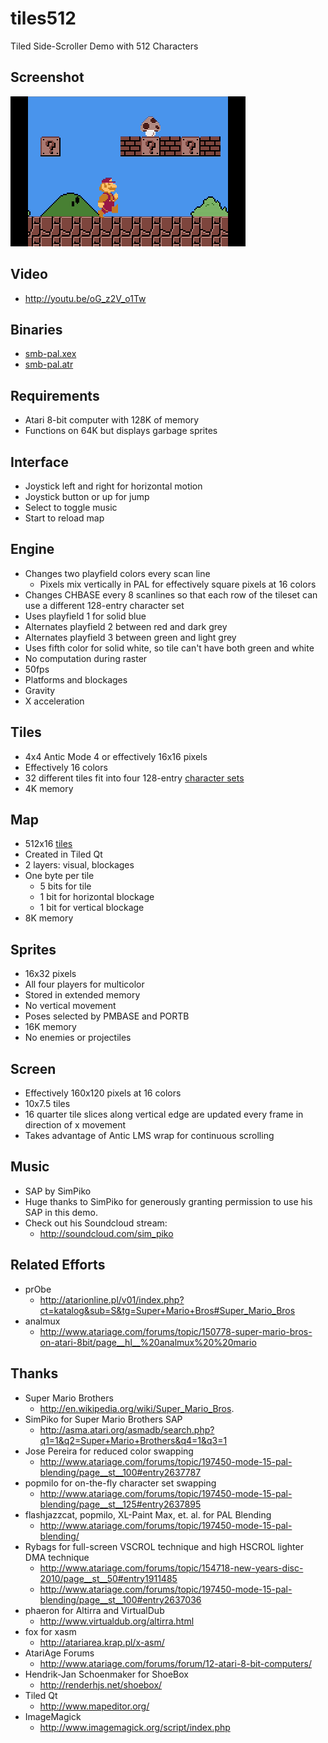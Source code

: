 tiles512
========

Tiled Side-Scroller Demo with 512 Characters

Screenshot
----------

[![tiles](https://github.com/lybrown/tiles512/raw/master/screenshots/smb.png)](https://github.com/lybrown/tiles512/blob/master/screenshots/smb.png)

Video
-----

* http://youtu.be/oG_z2V_o1Tw

Binaries
--------

* [smb-pal.xex](https://github.com/lybrown/tiles512/raw/master/binaries/smb-pal.xex)
* [smb-pal.atr](https://github.com/lybrown/tiles512/raw/master/binaries/smb-pal.atr)

Requirements
------------

* Atari 8-bit computer with 128K of memory
* Functions on 64K but displays garbage sprites

Interface
---------

* Joystick left and right for horizontal motion
* Joystick button or up for jump
* Select to toggle music
* Start to reload map

Engine
------

* Changes two playfield colors every scan line
  * Pixels mix vertically in PAL for effectively square pixels at 16 colors
* Changes CHBASE every 8 scanlines so that each row of the tileset can use a
  different 128-entry character set
* Uses playfield 1 for solid blue
* Alternates playfield 2 between red and dark grey
* Alternates playfield 3 between green and light grey
* Uses fifth color for solid white, so tile can't have both green and white
* No computation during raster
* 50fps
* Platforms and blockages
* Gravity
* X acceleration

Tiles
-----

* 4x4 Antic Mode 4 or effectively 16x16 pixels
* Effectively 16 colors
* 32 different tiles fit into four 128-entry
  [character sets](https://github.com/lybrown/tiles512/raw/master/tileset-fullcolor.png)
* 4K memory

Map
---

* 512x16 [tiles](https://github.com/lybrown/tiles512/blob/master/screenshots/level.png)
* Created in Tiled Qt
* 2 layers: visual, blockages
* One byte per tile
  * 5 bits for tile
  * 1 bit for horizontal blockage
  * 1 bit for vertical blockage
* 8K memory

Sprites
-------

* 16x32 pixels
* All four players for multicolor
* Stored in extended memory
* No vertical movement
* Poses selected by PMBASE and PORTB
* 16K memory
* No enemies or projectiles

Screen
------

* Effectively 160x120 pixels at 16 colors
* 10x7.5 tiles
* 16 quarter tile slices along vertical edge are updated every frame in direction of x movement
* Takes advantage of Antic LMS wrap for continuous scrolling

Music
-----

* SAP by SimPiko
* Huge thanks to SimPiko for generously granting permission to use his SAP in this demo.
* Check out his Soundcloud stream:
  * http://soundcloud.com/sim_piko

Related Efforts
---------------

* prObe
  * http://atarionline.pl/v01/index.php?ct=katalog&sub=S&tg=Super+Mario+Bros#Super_Mario_Bros
* analmux
  * http://www.atariage.com/forums/topic/150778-super-mario-bros-on-atari-8bit/page__hl__%20analmux%20%20mario

Thanks
------

* Super Mario Brothers
  * http://en.wikipedia.org/wiki/Super_Mario_Bros.
* SimPiko for Super Mario Brothers SAP
  * http://asma.atari.org/asmadb/search.php?q1=1&q2=Super+Mario+Brothers&q4=1&q3=1
* Jose Pereira for reduced color swapping
  * http://www.atariage.com/forums/topic/197450-mode-15-pal-blending/page__st__100#entry2637787
* popmilo for on-the-fly character set swapping
  * http://www.atariage.com/forums/topic/197450-mode-15-pal-blending/page__st__125#entry2637895
* flashjazzcat, popmilo, XL-Paint Max, et. al. for PAL Blending
  * http://www.atariage.com/forums/topic/197450-mode-15-pal-blending/
* Rybags for full-screen VSCROL technique and high HSCROL lighter DMA technique
  * http://www.atariage.com/forums/topic/154718-new-years-disc-2010/page__st__50#entry1911485
  * http://www.atariage.com/forums/topic/197450-mode-15-pal-blending/page__st__100#entry2637036
* phaeron for Altirra and VirtualDub
  * http://www.virtualdub.org/altirra.html
* fox for xasm
  * http://atariarea.krap.pl/x-asm/
* AtariAge Forums
  * http://www.atariage.com/forums/forum/12-atari-8-bit-computers/
* Hendrik-Jan Schoenmaker for ShoeBox
  * http://renderhjs.net/shoebox/
* Tiled Qt
  * http://www.mapeditor.org/
* ImageMagick
  * http://www.imagemagick.org/script/index.php
